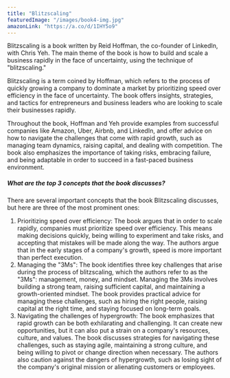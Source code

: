 ```yaml
---
title: "Blitzscaling"
featuredImage: "/images/book4-img.jpg"
amazonLink: "https://a.co/d/1IHY5o9"
---
```


<!-- Main Theme Details -->

Blitzscaling is a book written by Reid Hoffman, the co-founder of
LinkedIn, with Chris Yeh. The main theme of the book is how to build
and scale a business rapidly in the face of uncertainty, using the
technique of "blitzscaling."

Blitzscaling is a term coined by Hoffman, which refers to the
process of quickly growing a company to dominate a market by
prioritizing speed over efficiency in the face of uncertainty. The
book offers insights, strategies, and tactics for entrepreneurs and
business leaders who are looking to scale their businesses rapidly.

Throughout the book, Hoffman and Yeh provide examples from
successful companies like Amazon, Uber, Airbnb, and LinkedIn, and
offer advice on how to navigate the challenges that come with rapid
growth, such as managing team dynamics, raising capital, and dealing
with competition. The book also emphasizes the importance of taking
risks, embracing failure, and being adaptable in order to succeed in
a fast-paced business environment.

##### What are the top 3 concepts that the book discusses?

There are several important concepts that the book Blitzscaling
discusses, but here are three of the most prominent ones:

1. Prioritizing speed over efficiency: The book argues that in order
   to scale rapidly, companies must prioritize speed over efficiency.
   This means making decisions quickly, being willing to experiment
   and take risks, and accepting that mistakes will be made along the
   way. The authors argue that in the early stages of a company's
   growth, speed is more important than perfect execution.
1. Managing the "3Ms": The book identifies three key challenges that
   arise during the process of blitzscaling, which the authors refer
   to as the "3Ms": management, money, and mindset. Managing the 3Ms
   involves building a strong team, raising sufficient capital, and
   maintaining a growth-oriented mindset. The book provides practical
   advice for managing these challenges, such as hiring the right
   people, raising capital at the right time, and staying focused on
   long-term goals.
1. Navigating the challenges of hypergrowth: The book emphasizes that
   rapid growth can be both exhilarating and challenging. It can
   create new opportunities, but it can also put a strain on a
   company's resources, culture, and values. The book discusses
   strategies for navigating these challenges, such as staying agile,
   maintaining a strong culture, and being willing to pivot or change
   direction when necessary. The authors also caution against the
   dangers of hypergrowth, such as losing sight of the company's
   original mission or alienating customers or employees.
